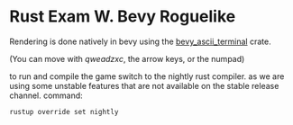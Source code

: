 # Rust Exam W. Bevy Roguelike

Rendering is done natively in bevy using the [bevy_ascii_terminal](https://crates.io/crates/bevy_ascii_terminal/) crate.

(You can move with *qweadzxc*, the arrow keys, or the numpad)

to run and compile the game switch to the nightly rust compiler. as we are using some unstable features that are not available on the stable release channel.
command: 
```bash
rustup override set nightly
```
